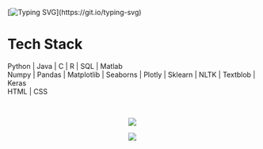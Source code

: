 [![Typing SVG](https://readme-typing-svg.demolab.com?font=Nunito&size=30&pause=250&color=4F85F2&center=true&vCenter=true&width=1000&height=65&lines=Hey%2C+I'm+Krishna.;A+Machine+Learning+Enthusiast.)](https://git.io/typing-svg)

# Tech Stack
Python | Java | C | R | SQL | Matlab  
Numpy | Pandas | Matplotlib | Seaborns | Plotly | Sklearn | NLTK | Textblob | Keras  
HTML | CSS

</br>
<p align="center">
  <img src="https://github-readme-stats.vercel.app/api?username=apkrishna16&show_icons=true&theme=transparent&title_color=4f85f2&&text_color=ffffff&border_color=4f85f2&icon_color=4f85f2" />
</p>
<p align="center">
  <img src="https://github-readme-stats.vercel.app/api/top-langs/?username=apkrishna16&layout=compact&theme=transparent&title_color=4f85f2&&text_color=ffffff&border_color=4f85f2&&size_weight=0.5&count_weight=0.5&langs_count=8" />
</p>

<!--- 
![GitHub stats](https://github-readme-stats.vercel.app/api?username=apkrishna16&show_icons=true&theme=transparent&title_color=4f85f2&&text_color=ffffff&border_color=4f85f2&icon_color=4f85f2)

![Top Langs](https://github-readme-stats.vercel.app/api/top-langs/?username=apkrishna16&layout=compact&theme=transparent&title_color=4f85f2&&text_color=ffffff&border_color=4f85f2&&size_weight=0.5&count_weight=0.5)
-->
